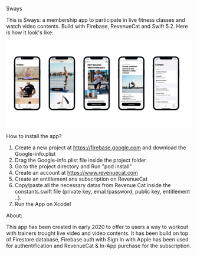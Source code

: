 
Sways 

This is Sways: a membership app to participate in live fitness classes and watch video contents. Build with Firebase, RevenueCat and Swift 5.2.
Here is how it look's like:

![Screenshot](screenshot-app-sways.png)


How to install the app? 

1. Create a new project at https://firebase.google.com and download the Google-info.plist 
2. Drag the Google-info.plist file inside the project folder
3. Go to the project directory and Run "pod install"
4. Create an account at https://www.revenuecat.com 
5. Create an entitlement ans subscription on RevenueCat
6. Copy/paste all the necessary datas from Revenue Cat inside the constants.swift file 
(private key, email/password, public key, entitlement ..). 
7. Run the App on Xcode!


About: 

This app has been created in early 2020 to offer to users a way to workout with trainers trought live video and video contents. 
It has been build on top of Firestore database, Firebase auth with Sign In with Apple has been used for authentification and RevenueCat & In-App purchase
for the subscription. 

